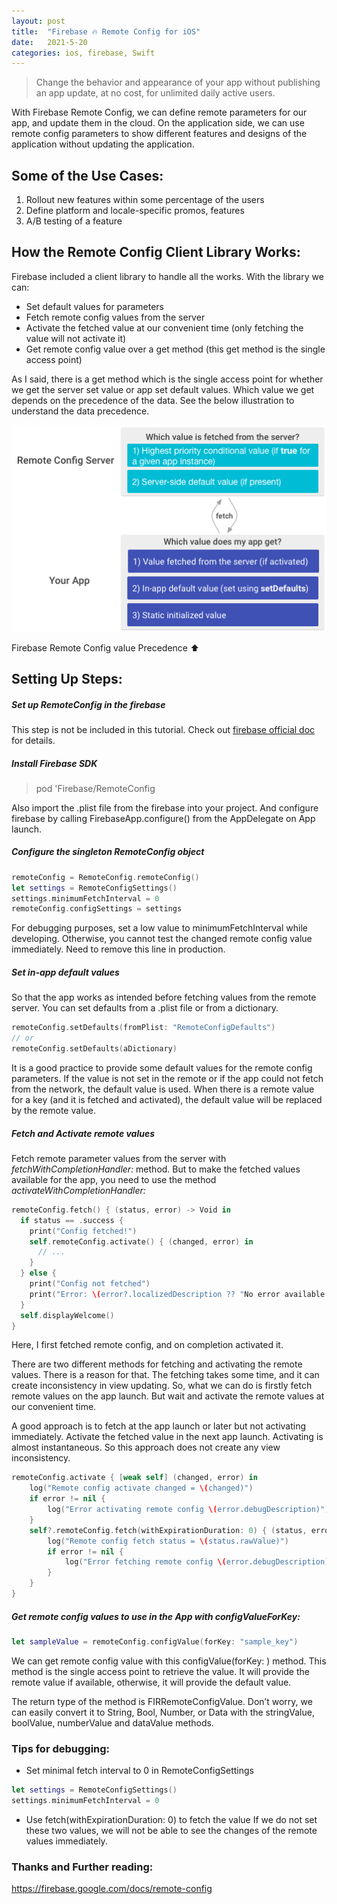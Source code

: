 ```yaml
---
layout: post
title:  "Firebase 🔥 Remote Config for iOS"
date:   2021-5-20
categories: ios, firebase, Swift
---
```


> Change the behavior and appearance of your app without publishing an app update, at no cost, for unlimited daily active users.

With Firebase Remote Config, we can define remote parameters for our app, and update them in the cloud. On the application side, we can use remote config parameters to show different features and designs of the application without updating the application.


## Some of the Use Cases:
1. Rollout new features within some percentage of the users
2. Define platform and locale-specific promos, features
3. A/B testing of a feature


## How the Remote Config Client Library Works:
Firebase included a client library to handle all the works. With the library we can:
- Set default values for parameters
- Fetch remote config values from the server
- Activate the fetched value at our convenient time (only fetching the value will not activate it)
- Get remote config value over a get method (this get method is the single access point)

As I said, there is a get method which is the single access point for whether we get the server set value or app set default values. Which value we get depends on the precedence of the data. See the below illustration to understand the data precedence.


![Image of Firebase Remote Config Data Precedence](/assets/remoteconfig.png)

Firebase Remote Config value Precedence ⬆️


## Setting Up Steps:

##### Set up RemoteConfig in the firebase
This step is not be included in this tutorial. Check out [firebase official doc](https://firebase.google.com/docs/remote-config) for details.

##### Install Firebase SDK
> pod 'Firebase/RemoteConfig

Also import the .plist file from the firebase into your project. And configure firebase by calling FirebaseApp.configure() from the AppDelegate on App launch.

##### Configure the singleton RemoteConfig object

```swift
remoteConfig = RemoteConfig.remoteConfig()
let settings = RemoteConfigSettings()
settings.minimumFetchInterval = 0
remoteConfig.configSettings = settings
```

For debugging purposes, set a low value to minimumFetchInterval while developing. Otherwise, you cannot test the changed remote config value immediately. Need to remove this line in production.

##### Set in-app default values

So that the app works as intended before fetching values from the remote server. You can set defaults from a .plist file or from a dictionary.

```swift
remoteConfig.setDefaults(fromPlist: "RemoteConfigDefaults")
// or
remoteConfig.setDefaults(aDictionary)
```

It is a good practice to provide some default values for the remote config parameters. If the value is not set in the remote or if the app could not fetch from the network, the default value is used. When there is a remote value for a key (and it is fetched and activated), the default value will be replaced by the remote value.

##### Fetch and Activate remote values

Fetch remote parameter values from the server with _fetchWithCompletionHandler:_ method. But to make the fetched values available for the app, you need to use the method _activateWithCompletionHandler:_

```swift
remoteConfig.fetch() { (status, error) -> Void in
  if status == .success {
    print("Config fetched!")
    self.remoteConfig.activate() { (changed, error) in
      // ...
    }
  } else {
    print("Config not fetched")
    print("Error: \(error?.localizedDescription ?? "No error available.")")
  }
  self.displayWelcome()
}
```

Here, I first fetched remote config, and on completion activated it.

There are two different methods for fetching and activating the remote values. There is a reason for that. The fetching takes some time, and it can create inconsistency in view updating. So, what we can do is firstly fetch remote values on the app launch. But wait and activate the remote values at our convenient time.

A good approach is to fetch at the app launch or later but not activating immediately. Activate the fetched value in the next app launch. Activating is almost instantaneous. So this approach does not create any view inconsistency.

```swift
remoteConfig.activate { [weak self] (changed, error) in
    log("Remote config activate changed = \(changed)")
    if error != nil {
        log("Error activating remote config \(error.debugDescription)")
    }
    self?.remoteConfig.fetch(withExpirationDuration: 0) { (status, error) in
        log("Remote config fetch status = \(status.rawValue)")
        if error != nil {
            log("Error fetching remote config \(error.debugDescription)")
        }
    }
}
```

##### Get remote config values to use in the App with configValueForKey:

```swift
let sampleValue = remoteConfig.configValue(forKey: "sample_key")
```

We can get remote config value with this configValue(forKey: ) method. This method is the single access point to retrieve the value. It will provide the remote value if available, otherwise, it will provide the default value.

The return type of the method is FIRRemoteConfigValue. Don’t worry, we can easily convert it to String, Bool, Number, or Data with the stringValue, boolValue, numberValue and dataValue methods.


### Tips for debugging:
- Set minimal fetch interval to 0 in RemoteConfigSettings

```swift
let settings = RemoteConfigSettings()
settings.minimumFetchInterval = 0
```

- Use fetch(withExpirationDuration: 0) to fetch the value
If we do not set these two values, we will not be able to see the changes of the remote values immediately.

### Thanks and Further reading:
<https://firebase.google.com/docs/remote-config>
